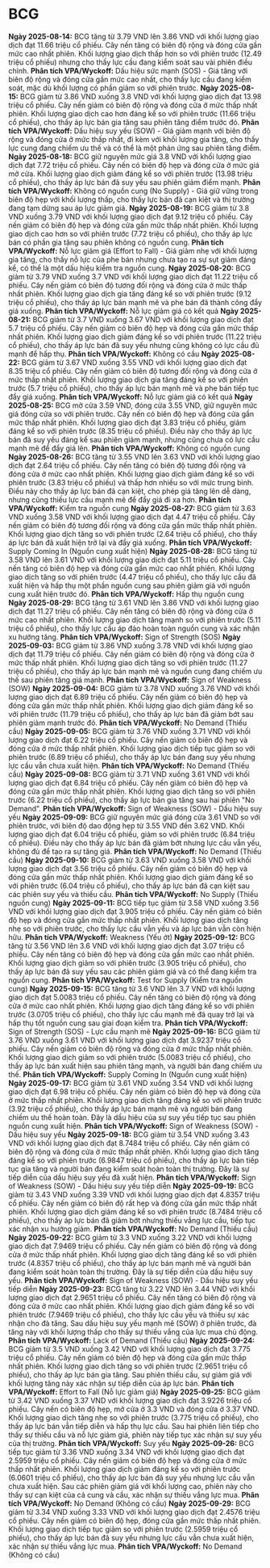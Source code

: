 # BCG

**Ngày 2025-08-14:** BCG tăng từ 3.79 VND lên 3.86 VND với khối lượng giao dịch đạt 11.66 triệu cổ phiếu. Cây nến tăng có biên độ rộng và đóng cửa gần mức cao nhất phiên. Khối lượng giao dịch thấp hơn so với phiên trước (12.49 triệu cổ phiếu) nhưng cho thấy lực cầu đang kiểm soát sau vài phiên điều chỉnh. **Phân tích VPA/Wyckoff:** Dấu hiệu sức mạnh (SOS) - Giá tăng với biên độ rộng và đóng cửa gần mức cao nhất, cho thấy lực cầu đang kiểm soát, mặc dù khối lượng có phần giảm so với phiên trước.
**Ngày 2025-08-15:** BCG giảm từ 3.86 VND xuống 3.8 VND với khối lượng giao dịch đạt 13.98 triệu cổ phiếu. Cây nến giảm có biên độ rộng và đóng cửa ở mức thấp nhất phiên. Khối lượng giao dịch cao hơn đáng kể so với phiên trước (11.66 triệu cổ phiếu), cho thấy áp lực bán gia tăng sau phiên tăng điểm trước đó. **Phân tích VPA/Wyckoff:** Dấu hiệu suy yếu (SOW) - Giá giảm mạnh với biên độ rộng và đóng cửa ở mức thấp nhất, đi kèm với khối lượng gia tăng, cho thấy lực cung đang chiếm ưu thế và có thể là một phản ứng sau phiên tăng điểm.
**Ngày 2025-08-18:** BCG giữ nguyên mức giá 3.8 VND với khối lượng giao dịch đạt 7.72 triệu cổ phiếu. Cây nến có biên độ hẹp và đóng cửa ở mức giá mở cửa. Khối lượng giao dịch giảm đáng kể so với phiên trước (13.98 triệu cổ phiếu), cho thấy áp lực bán đã suy yếu sau phiên giảm điểm mạnh. **Phân tích VPA/Wyckoff:** Không có nguồn cung (No Supply) - Giá giữ vững trong biên độ hẹp với khối lượng thấp, cho thấy lực bán đã cạn kiệt và thị trường đang tạm dừng sau áp lực giảm giá.
**Ngày 2025-08-19:** BCG giảm từ 3.8 VND xuống 3.79 VND với khối lượng giao dịch đạt 9.12 triệu cổ phiếu. Cây nến giảm có biên độ hẹp và đóng cửa gần mức thấp nhất phiên. Khối lượng giao dịch cao hơn so với phiên trước (7.72 triệu cổ phiếu), cho thấy áp lực bán có phần gia tăng sau phiên không có nguồn cung. **Phân tích VPA/Wyckoff:** Nỗ lực giảm giá (Effort to Fall) - Giá giảm nhẹ với khối lượng gia tăng, cho thấy nỗ lực của phe bán nhưng chưa tạo ra sự sụt giảm đáng kể, có thể là một dấu hiệu kiểm tra nguồn cung.
**Ngày 2025-08-20:** BCG giảm từ 3.79 VND xuống 3.7 VND với khối lượng giao dịch đạt 11.22 triệu cổ phiếu. Cây nến giảm có biên độ tương đối rộng và đóng cửa ở mức thấp nhất phiên. Khối lượng giao dịch gia tăng đáng kể so với phiên trước (9.12 triệu cổ phiếu), cho thấy áp lực bán mạnh mẽ và phe bán đã thành công đẩy giá xuống. **Phân tích VPA/Wyckoff:** Nỗ lực giảm giá có kết quả
**Ngày 2025-08-21:** BCG giảm từ 3.7 VND xuống 3.67 VND với khối lượng giao dịch đạt 5.7 triệu cổ phiếu. Cây nến giảm có biên độ hẹp và đóng cửa gần mức thấp nhất phiên. Khối lượng giao dịch giảm đáng kể so với phiên trước (11.22 triệu cổ phiếu), cho thấy áp lực bán đã suy yếu nhưng cũng không có lực cầu đủ mạnh để hấp thụ. **Phân tích VPA/Wyckoff:** Không có cầu
**Ngày 2025-08-22:** BCG giảm từ 3.67 VND xuống 3.55 VND với khối lượng giao dịch đạt 8.35 triệu cổ phiếu. Cây nến giảm có biên độ tương đối rộng và đóng cửa ở mức thấp nhất phiên. Khối lượng giao dịch gia tăng đáng kể so với phiên trước (5.7 triệu cổ phiếu), cho thấy áp lực bán mạnh mẽ và phe bán tiếp tục đẩy giá xuống. **Phân tích VPA/Wyckoff:** Nỗ lực giảm giá có kết quả
**Ngày 2025-08-25:** BCG mở cửa 3.59 VND, đóng cửa 3.55 VND, giữ nguyên mức giá đóng cửa so với phiên trước. Cây nến có biên độ hẹp và đóng cửa gần mức thấp nhất phiên. Khối lượng giao dịch đạt 3.83 triệu cổ phiếu, giảm đáng kể so với phiên trước (8.35 triệu cổ phiếu). Điều này cho thấy áp lực bán đã suy yếu đáng kể sau phiên giảm mạnh, nhưng cũng chưa có lực cầu mạnh mẽ để đẩy giá lên. **Phân tích VPA/Wyckoff:** Không có nguồn cung
**Ngày 2025-08-26:** BCG tăng từ 3.55 VND lên 3.63 VND với khối lượng giao dịch đạt 2.64 triệu cổ phiếu. Cây nến tăng có biên độ tương đối rộng và đóng cửa ở mức cao nhất phiên. Khối lượng giao dịch giảm đáng kể so với phiên trước (3.83 triệu cổ phiếu) và thấp hơn nhiều so với mức trung bình. Điều này cho thấy áp lực bán đã cạn kiệt, cho phép giá tăng lên dễ dàng, nhưng cũng thiếu lực cầu mạnh mẽ để đẩy giá đi xa hơn. **Phân tích VPA/Wyckoff:** Kiểm tra nguồn cung
**Ngày 2025-08-27:** BCG giảm từ 3.63 VND xuống 3.58 VND với khối lượng giao dịch đạt 4.47 triệu cổ phiếu. Cây nến giảm có biên độ tương đối rộng và đóng cửa gần mức thấp nhất phiên. Khối lượng giao dịch tăng so với phiên trước (2.64 triệu cổ phiếu), cho thấy áp lực bán đã xuất hiện trở lại và đẩy giá xuống. **Phân tích VPA/Wyckoff:** Supply Coming In (Nguồn cung xuất hiện)
**Ngày 2025-08-28:** BCG tăng từ 3.58 VND lên 3.61 VND với khối lượng giao dịch đạt 5.11 triệu cổ phiếu. Cây nến tăng có biên độ hẹp và đóng cửa gần mức cao nhất phiên. Khối lượng giao dịch tăng so với phiên trước (4.47 triệu cổ phiếu), cho thấy lực cầu đã xuất hiện và hấp thụ một phần nguồn cung sau phiên giảm giá với nguồn cung xuất hiện trước đó. **Phân tích VPA/Wyckoff:** Hấp thụ nguồn cung
**Ngày 2025-08-29:** BCG tăng từ 3.61 VND lên 3.86 VND với khối lượng giao dịch đạt 11.27 triệu cổ phiếu. Cây nến tăng có biên độ rộng và đóng cửa ở mức cao nhất phiên. Khối lượng giao dịch tăng mạnh so với phiên trước (5.11 triệu cổ phiếu), cho thấy lực cầu áp đảo hoàn toàn nguồn cung và xác nhận xu hướng tăng. **Phân tích VPA/Wyckoff:** Sign of Strength (SOS)
**Ngày 2025-09-03:** BCG giảm từ 3.86 VND xuống 3.78 VND với khối lượng giao dịch đạt 11.79 triệu cổ phiếu. Cây nến giảm có biên độ rộng và đóng cửa ở mức thấp nhất phiên. Khối lượng giao dịch tăng so với phiên trước (11.27 triệu cổ phiếu), cho thấy áp lực bán mạnh mẽ và nguồn cung đang chiếm ưu thế sau phiên tăng giá mạnh. **Phân tích VPA/Wyckoff:** Sign of Weakness (SOW)
**Ngày 2025-09-04:** BCG giảm từ 3.78 VND xuống 3.76 VND với khối lượng giao dịch đạt 6.89 triệu cổ phiếu. Cây nến giảm có biên độ hẹp và đóng cửa gần mức thấp nhất phiên. Khối lượng giao dịch giảm đáng kể so với phiên trước (11.79 triệu cổ phiếu), cho thấy áp lực bán đã giảm bớt sau phiên giảm mạnh trước đó. **Phân tích VPA/Wyckoff:** No Demand (Thiếu cầu)
**Ngày 2025-09-05:** BCG giảm từ 3.76 VND xuống 3.71 VND với khối lượng giao dịch đạt 6.22 triệu cổ phiếu. Cây nến giảm có biên độ hẹp và đóng cửa ở mức thấp nhất phiên. Khối lượng giao dịch tiếp tục giảm so với phiên trước (6.89 triệu cổ phiếu), cho thấy áp lực bán đang suy yếu nhưng lực cầu vẫn chưa xuất hiện. **Phân tích VPA/Wyckoff:** No Demand (Thiếu cầu)
**Ngày 2025-09-08:** BCG giảm từ 3.71 VND xuống 3.61 VND với khối lượng giao dịch đạt 6.84 triệu cổ phiếu. Cây nến giảm có biên độ hẹp và đóng cửa gần mức thấp nhất phiên. Khối lượng giao dịch tăng so với phiên trước (6.22 triệu cổ phiếu), cho thấy áp lực bán gia tăng sau hai phiên "No Demand". **Phân tích VPA/Wyckoff:** Sign of Weakness (SOW) - Dấu hiệu suy yếu
**Ngày 2025-09-09:** BCG giữ nguyên mức giá đóng cửa 3.61 VND so với phiên trước, với biên độ dao động hẹp từ 3.55 VND đến 3.62 VND. Khối lượng giao dịch đạt 6.04 triệu cổ phiếu, giảm so với phiên trước (6.84 triệu cổ phiếu). Điều này cho thấy áp lực bán đã giảm bớt nhưng lực cầu vẫn yếu, không đủ để tạo ra sự tăng giá. **Phân tích VPA/Wyckoff:** No Demand (Thiếu cầu)
**Ngày 2025-09-10:** BCG giảm từ 3.63 VND xuống 3.58 VND với khối lượng giao dịch đạt 3.56 triệu cổ phiếu. Cây nến giảm có biên độ hẹp và đóng cửa gần mức thấp nhất phiên. Khối lượng giao dịch giảm đáng kể so với phiên trước (6.04 triệu cổ phiếu), cho thấy áp lực bán đã cạn kiệt sau các phiên suy yếu và thiếu cầu. **Phân tích VPA/Wyckoff:** No Supply (Thiếu nguồn cung)
**Ngày 2025-09-11:** BCG tiếp tục giảm từ 3.58 VND xuống 3.56 VND với khối lượng giao dịch đạt 3.905 triệu cổ phiếu. Cây nến giảm có biên độ hẹp và đóng cửa gần mức thấp nhất phiên. Khối lượng giao dịch tăng nhẹ so với phiên trước, cho thấy lực cầu vẫn yếu và áp lực bán vẫn còn hiện hữu. **Phân tích VPA/Wyckoff:** Weakness (Yếu ớt)
**Ngày 2025-09-12:** BCG tăng từ 3.56 VND lên 3.6 VND với khối lượng giao dịch đạt 3.07 triệu cổ phiếu. Cây nến tăng có biên độ hẹp và đóng cửa gần mức cao nhất phiên. Khối lượng giao dịch giảm so với phiên trước (3.905 triệu cổ phiếu), cho thấy áp lực bán đã suy yếu sau các phiên giảm giá và có thể đang kiểm tra nguồn cung. **Phân tích VPA/Wyckoff:** Test for Supply (Kiểm tra nguồn cung)
**Ngày 2025-09-15:** BCG tăng từ 3.6 VND lên 3.7 VND với khối lượng giao dịch đạt 5.0083 triệu cổ phiếu. Cây nến tăng có biên độ rộng và đóng cửa ở mức cao nhất phiên. Khối lượng giao dịch tăng đáng kể so với phiên trước (3.0705 triệu cổ phiếu), cho thấy lực cầu mạnh mẽ đã quay trở lại và hấp thụ tốt nguồn cung sau giai đoạn kiểm tra. **Phân tích VPA/Wyckoff:** Sign of Strength (SOS) - Lực cầu mạnh mẽ
**Ngày 2025-09-16:** BCG giảm từ 3.76 VND xuống 3.61 VND với khối lượng giao dịch đạt 3.9237 triệu cổ phiếu. Cây nến giảm có biên độ rộng và đóng cửa ở mức thấp nhất phiên. Khối lượng giao dịch giảm so với phiên trước (5.0083 triệu cổ phiếu), cho thấy áp lực bán xuất hiện sau phiên tăng mạnh, và người bán đang chiếm ưu thế. **Phân tích VPA/Wyckoff:** Supply Coming In (Nguồn cung xuất hiện)
**Ngày 2025-09-17:** BCG giảm từ 3.61 VND xuống 3.54 VND với khối lượng giao dịch đạt 6.98 triệu cổ phiếu. Cây nến giảm có biên độ hẹp và đóng cửa ở mức thấp nhất phiên. Khối lượng giao dịch tăng đáng kể so với phiên trước (3.92 triệu cổ phiếu), cho thấy áp lực bán mạnh mẽ và người bán đang chiếm ưu thế hoàn toàn. Đây là dấu hiệu của sự suy yếu tiếp tục sau phiên nguồn cung xuất hiện. **Phân tích VPA/Wyckoff:** Sign of Weakness (SOW) - Dấu hiệu suy yếu
**Ngày 2025-09-18:** BCG giảm từ 3.54 VND xuống 3.43 VND với khối lượng giao dịch đạt 8.7484 triệu cổ phiếu. Cây nến giảm có biên độ rộng và đóng cửa ở mức thấp nhất phiên. Khối lượng giao dịch tăng đáng kể so với phiên trước (6.9847 triệu cổ phiếu), cho thấy áp lực bán tiếp tục gia tăng và người bán đang kiểm soát hoàn toàn thị trường. Đây là sự tiếp diễn của dấu hiệu suy yếu đã xuất hiện. **Phân tích VPA/Wyckoff:** Sign of Weakness (SOW) - Dấu hiệu suy yếu tiếp diễn
**Ngày 2025-09-19:** BCG giảm từ 3.43 VND xuống 3.39 VND với khối lượng giao dịch đạt 4.8357 triệu cổ phiếu. Cây nến giảm có biên độ rất hẹp và đóng cửa gần mức thấp nhất phiên. Khối lượng giao dịch giảm đáng kể so với phiên trước (8.7484 triệu cổ phiếu), cho thấy áp lực bán đã giảm bớt nhưng thiếu vắng lực cầu, tiếp tục xác nhận xu hướng giảm. **Phân tích VPA/Wyckoff:** No Demand (Thiếu cầu)
**Ngày 2025-09-22:** BCG giảm từ 3.3 VND xuống 3.22 VND với khối lượng giao dịch đạt 7.9469 triệu cổ phiếu. Cây nến giảm có biên độ rộng và đóng cửa ở mức thấp nhất phiên. Khối lượng giao dịch tăng đáng kể so với phiên trước (4.8357 triệu cổ phiếu), cho thấy áp lực bán mạnh mẽ và người bán đang kiểm soát hoàn toàn thị trường. Đây là sự tiếp diễn của dấu hiệu suy yếu. **Phân tích VPA/Wyckoff:** Sign of Weakness (SOW) - Dấu hiệu suy yếu tiếp diễn
**Ngày 2025-09-23:** BCG tăng từ 3.22 VND lên 3.44 VND với khối lượng giao dịch đạt 2.9651 triệu cổ phiếu. Cây nến tăng có biên độ rộng và đóng cửa ở mức cao nhất phiên. Khối lượng giao dịch giảm đáng kể so với phiên trước (7.9469 triệu cổ phiếu), cho thấy lực cầu yếu và thiếu sự xác nhận cho đà tăng. Sau dấu hiệu suy yếu mạnh mẽ (SOW) ở phiên trước, đà tăng này với khối lượng thấp cho thấy sự thiếu vắng của lực mua chủ động. **Phân tích VPA/Wyckoff:** Lack of Demand (Thiếu cầu)
**Ngày 2025-09-24:** BCG giảm từ 3.5 VND xuống 3.42 VND với khối lượng giao dịch đạt 3.775 triệu cổ phiếu. Cây nến giảm có biên độ hẹp và đóng cửa gần mức thấp nhất phiên. Khối lượng giao dịch tăng so với phiên trước (2.9651 triệu cổ phiếu), cho thấy áp lực bán gia tăng. Sau phiên thiếu cầu, sự giảm giá với khối lượng tăng này xác nhận sự tiếp diễn của áp lực bán. **Phân tích VPA/Wyckoff:** Effort to Fall (Nỗ lực giảm giá)
**Ngày 2025-09-25:** BCG giảm từ 3.42 VND xuống 3.37 VND với khối lượng giao dịch đạt 3.9226 triệu cổ phiếu. Cây nến có biên độ hẹp, mở cửa ở 3.3 VND và đóng cửa ở 3.37 VND. Khối lượng giao dịch tăng nhẹ so với phiên trước (3.775 triệu cổ phiếu), cho thấy áp lực bán vẫn tiếp diễn và hấp thụ lực cầu. Sau hai phiên liên tiếp cho thấy sự thiếu cầu và nỗ lực giảm giá, phiên này tiếp tục xác nhận sự suy yếu của thị trường. **Phân tích VPA/Wyckoff:** Suy yếu
**Ngày 2025-09-26:** BCG tiếp tục giảm từ 3.36 VND xuống 3.34 VND với khối lượng giao dịch đạt 2.5959 triệu cổ phiếu. Cây nến giảm có biên độ hẹp và đóng cửa ở mức thấp nhất phiên. Khối lượng giao dịch giảm đáng kể so với phiên trước (6.0601 triệu cổ phiếu), cho thấy áp lực bán đã suy yếu nhưng lực cầu vẫn chưa xuất hiện. Sau các phiên giảm giá với khối lượng cao, phiên này cho thấy sự cạn kiệt của cả cung và cầu, xác nhận sự thiếu vắng lực mua. **Phân tích VPA/Wyckoff:** No Demand (Không có cầu)
**Ngày 2025-09-29:** BCG giảm từ 3.34 VND xuống 3.33 VND với khối lượng giao dịch đạt 2.4576 triệu cổ phiếu. Cây nến giảm có biên độ hẹp, đóng cửa gần mức thấp nhất phiên. Khối lượng giao dịch tiếp tục giảm so với phiên trước (2.5959 triệu cổ phiếu), cho thấy áp lực bán đã suy yếu nhưng lực cầu vẫn chưa xuất hiện, xác nhận sự thiếu vắng lực mua. **Phân tích VPA/Wyckoff:** No Demand (Không có cầu)
